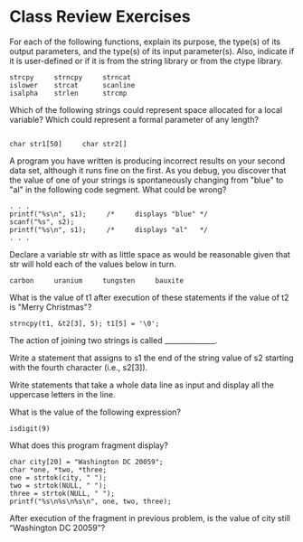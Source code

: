 # Class Review Exercises
For each of the following functions, explain its purpose, the type(s) of
its output parameters, and the type(s) of its input parameter(s). Also,
indicate if it is user-defined or if it is from the string library or from the ctype library.

```
strcpy     strncpy     strncat
islower    strcat      scanline
isalpha    strlen      strcmp
```
Which of the following strings could represent space allocated for a local variable? 
Which could represent a formal parameter of any length?
```

char str1[50]     char str2[]
```
A program you have written is producing incorrect results on your second data set, 
although it runs fine on the first. As you debug, you discover that the value of 
one of your strings is spontaneously changing from "blue" to "al" in the following code segment. What could be wrong?

```
. . .
printf("%s\n", s1);     /*     displays "blue" */
scanf("%s", s2);
printf("%s\n", s1);     /*     displays "al"   */
. . .
```
Declare a variable str with as little space as would be reasonable given that str will hold each 
of the values below in turn.

```
carbon     uranium     tungsten     bauxite
```
What is the value of t1 after execution of these statements if the value of t2 is "Merry Christmas"?

```
strncpy(t1, &t2[3], 5); t1[5] = '\0';
```
The action of joining two strings is called ______________.

Write a statement that assigns to s1 the end of the string value of s2 starting with the fourth character (i.e., s2[3]).

Write statements that take a whole data line as input and display all the uppercase letters in the line.

What is the value of the following expression?

```
isdigit(9)
```
What does this program fragment display?

```
char city[20] = "Washington DC 20059";
char *one, *two, *three;
one = strtok(city, " ");
two = strtok(NULL, " ");
three = strtok(NULL, " ");
printf("%s\n%s\n%s\n", one, two, three);
```

After execution of the fragment in previous problem, is the value of city still “Washington DC 20059”?

	
